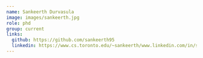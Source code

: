 ```yaml
---
name: Sankeerth Durvasula
image: images/sankeerth.jpg
role: phd
group: current
links:
  github: https://github.com/sankeerth95
  linkedin: https://www.cs.toronto.edu/~sankeerth/www.linkedin.com/in/sankeerth-durvasula
---
```

